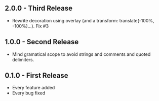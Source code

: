 ## 2.0.0 - Third Release
* Rewrite decoration using overlay (and a transform: translate(-100%, -100%)...). Fix #3

## 1.0.0 - Second Release
* Mind gramatical scope to avoid strings and comments and quoted delimiters.

## 0.1.0 - First Release
* Every feature added
* Every bug fixed
